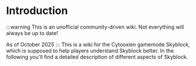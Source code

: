 # Introduction

:::warning
This is an unofficial community-driven wiki. Not everything will always be up to date!

As of October 2025
:::
This is a wiki for the Cytooxien gamemode Skyblock, which is supposed to help players understand Skyblock better. In the following you'll find a detailed description of different aspects of Skyblock.